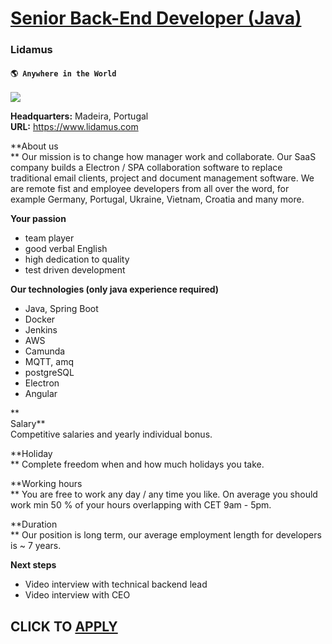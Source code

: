 # [Senior Back-End Developer (Java)](https://www.remotewlb.com/apply/senior-back-end-developer-java)  
### Lidamus  
#### `🌎 Anywhere in the World`  
![](https://we-work-remotely.imgix.net/logos/0137/2948/logo.gif?ixlib=rails-4.0.0&w=50&h=50&dpr=2&fit=fill&auto=compress)

**Headquarters:** Madeira, Portugal  
**URL:** https://www.lidamus.com

**About us  
** Our mission is to change how manager work and collaborate. Our SaaS company builds a Electron / SPA collaboration software to replace traditional email clients, project and document management software. We are remote fist and employee developers from all over the word, for example Germany, Portugal, Ukraine, Vietnam, Croatia and many more.  
  
**Your passion**

  * team player
  * good verbal English
  * high dedication to quality
  * test driven development

**Our technologies (only java experience required)**

  * Java, Spring Boot
  * Docker
  * Jenkins
  * AWS
  * Camunda
  * MQTT, amq
  * postgreSQL
  * Electron
  * Angular

**  
Salary**  
Competitive salaries and yearly individual bonus.  
  
 **Holiday  
** Complete freedom when and how much holidays you take.  
  
**Working hours  
** You are free to work any day / any time you like. On average you should work min 50 % of your hours overlapping with CET 9am - 5pm.  
  
 **Duration  
** Our position is long term, our average employment length for developers is ~ 7 years.  
  
**Next steps**

  * Video interview with technical backend lead
  * Video interview with CEO

  
  

  
## CLICK TO [APPLY](https://www.remotewlb.com/apply/senior-back-end-developer-java)

